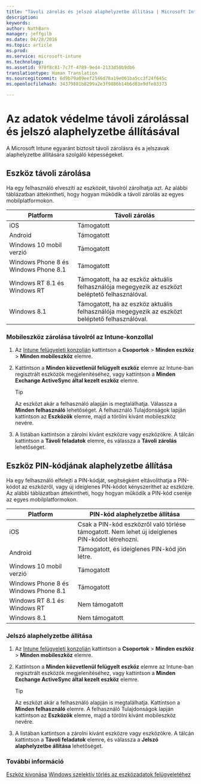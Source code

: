 ```yaml
---
title: "Távoli zárolás és jelszó alaphelyzetbe állítása | Microsoft Intune"
description: 
keywords: 
author: NathBarn
manager: jeffgilb
ms.date: 04/28/2016
ms.topic: article
ms.prod: 
ms.service: microsoft-intune
ms.technology: 
ms.assetid: 970f8c81-7c7f-4789-9ed4-2133d50b9db6
translationtype: Human Translation
ms.sourcegitcommit: 6d9b79a09eef2546d78a19e061ba5cc3f24f645c
ms.openlocfilehash: 34379881b8299a2e3f9886b14b6d83e9dfe83373

---
```

# Az adatok védelme távoli zárolással és jelszó alaphelyzetbe állításával
A Microsoft Intune egyaránt biztosít távoli zárolásra és a jelszavak alaphelyzetbe állítására szolgáló képességeket.

## Eszköz távoli zárolása
Ha egy felhasználó elveszíti az eszközét, távolról zárolhatja azt. Az alábbi táblázatban áttekintheti, hogy hogyan működik a távoli zárolás az egyes mobilplatformokon.

|Platform|Távoli zárolás|
|------------|---------------|
|iOS|Támogatott|
|Android|Támogatott|
|Windows 10 mobil verzió|Támogatott|
|Windows Phone 8 és Windows Phone 8.1|Támogatott|
|Windows RT 8.1 és Windows RT|Támogatott, ha az eszköz aktuális felhasználója megegyezik az eszközt beléptető felhasználóval.|
|Windows 8.1|Támogatott, ha az eszköz aktuális felhasználója megegyezik az eszközt beléptető felhasználóval.|


### Mobileszköz zárolása távolról az Intune-konzollal

1.  Az [Intune felügyeleti konzolján](https://manage.microsoft.com/) kattintson a **Csoportok** &gt; **Minden eszköz** &gt; **Minden mobileszköz** elemre.

2.  Kattintson a **Minden közvetlenül felügyelt eszköz** elemre az Intune-ban regisztrált eszközök megjelenítéséhez, vagy kattintson a **Minden Exchange ActiveSync által kezelt eszköz** elemre.

    > [!TIP]
    > Az eszközt akár a felhasználó alapján is megtalálhatja. Válassza a **Minden felhasználó** lehetőséget. A felhasználó Tulajdonságok lapján kattintson az **Eszközök** elemre, majd a törölni kívánt mobileszköz nevére.

3.  A listában kattintson a zárolni kívánt eszközre vagy eszközökre. A tálcán kattintson a **Távoli feladatok** elemre, és válassza a **Távoli zárolás** lehetőséget.

## Eszköz PIN-kódjának alaphelyzetbe állítása
Ha egy felhasználó elfelejti a PIN-kódját, segítségként eltávolíthatja a PIN-kódot az eszközről, vagy új ideiglenes PIN-kódot kényszeríthet az eszközre. Az alábbi táblázatban áttekintheti, hogy hogyan működik a PIN-kód cseréje az egyes mobilplatformokon.

|Platform|PIN-kód alaphelyzetbe állítása|
|------------|------------------|
|iOS|Csak a PIN-kód eszközről való törlése támogatott. Nem lehet új ideiglenes PIN-kódot létrehozni.|
|Android|Támogatott, és ideiglenes PIN-kód jön létre.|
|Windows 10 mobil verzió|Támogatott|
|Windows Phone 8 és Windows Phone 8.1|Támogatott|
|Windows RT 8.1 és Windows RT|Nem támogatott|
|Windows 8.1|Nem támogatott|

### Jelszó alaphelyzetbe állítása

1.  Az [Intune felügyeleti konzolján](https://manage.microsoft.com/) kattintson a **Csoportok** &gt; **Minden eszköz** &gt; **Minden mobileszköz** elemre.

2.  Kattintson a **Minden közvetlenül felügyelt eszköz** elemre az Intune-ban regisztrált eszközök megjelenítéséhez, vagy kattintson a **Minden Exchange ActiveSync által kezelt eszköz** elemre.

    > [!TIP]
    > Az eszközt akár a felhasználó alapján is megtalálhatja. Kattintson a **Minden felhasználó** elemre. A felhasználó Tulajdonságok lapján kattintson az **Eszközök** elemre, majd a törölni kívánt mobileszköz nevére.

3.  A listában kattintson a zárolni kívánt eszközre vagy eszközökre. A tálcán kattintson a **Távoli feladatok** elemre, és válassza a **Jelszó alaphelyzetbe állítása** lehetőséget.


### További információ
[Eszköz kivonása](retire-devices-from-microsoft-intune-management.md)
[Windows szelektív törlés az eszközadatok felügyeletéhez](http://technet.microsoft.com/library/dn486874.aspx)



<!--HONumber=Jun16_HO4-->


